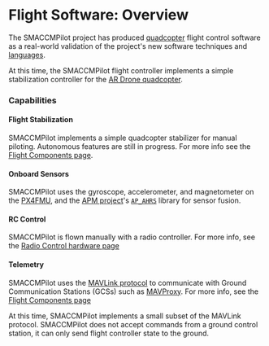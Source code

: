 # Flight Software: Overview

The SMACCMPilot project has produced [quadcopter][] flight control software as a
real-world validation of the project's new software techniques and [languages][].

[quadcopter]: http://en.wikipedia.org/wiki/Quadcopter
[languages]: ../languages/

At this time, the SMACCMPilot flight controller implements a simple
stabilization controller for the [AR Drone quadcopter][hardware].

[hardware]: ../hardware/

### Capabilities

#### Flight Stabilization

SMACCMPilot implements a simple quadcopter stabilizer for manual piloting.
Autonomous features are still in progress. For more info see the [Flight
Components page][flight-components].

[flight-components]: flight-components.html

#### Onboard Sensors

SMACCMPilot uses the gyroscope, accelerometer, and magnetometer on the
[PX4FMU][px4fmu], and the [APM project][apm]'s  [`AP_AHRS`][ap-ahrs] library
for sensor fusion.

[apm]: flight-apm.html
[px4fmu]: ../hardware/flightcontroller.html
[ap-ahrs]: http://github.com/GaloisInc/ardupilot/tree/master/libraries/AP_AHRS

#### RC Control

SMACCMPilot is flown manually with a radio controller. For more info, see the
[Radio Control hardware page][rc]

[rc]: ../hardware/rc-controller.html

#### Telemetry

SMACCMPilot uses the [MAVLink protocol][mavlink] to communicate with Ground
Communication Stations (GCSs) such as [MAVProxy][]. For more info, see
the [Flight Components page][flight-components]

At this time, SMACCMPilot implements a small subset of the MAVLink protocol.
SMACCMPilot does not accept commands from a ground control station, it can only
send flight controller state to the ground.

[MAVProxy]: http://qgroundcontrol.org/mavlink/mavproxy_startpage
[mavlink]: http://qgroundcontrol.org/mavlink/start

